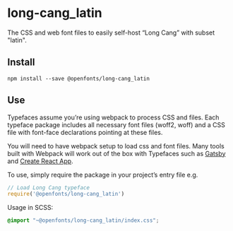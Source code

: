 
# long-cang_latin

The CSS and web font files to easily self-host “Long Cang” with subset "latin".

## Install

`npm install --save @openfonts/long-cang_latin`

## Use

Typefaces assume you’re using webpack to process CSS and files. Each typeface
package includes all necessary font files (woff2, woff) and a CSS file with
font-face declarations pointing at these files.

You will need to have webpack setup to load css and font files. Many tools built
with Webpack will work out of the box with Typefaces such as [Gatsby](https://github.com/gatsbyjs/gatsby)
and [Create React App](https://github.com/facebookincubator/create-react-app).

To use, simply require the package in your project’s entry file e.g.

```javascript
// Load Long Cang typeface
require('@openfonts/long-cang_latin')
```

Usage in SCSS:
```scss
@import "~@openfonts/long-cang_latin/index.css";
```
